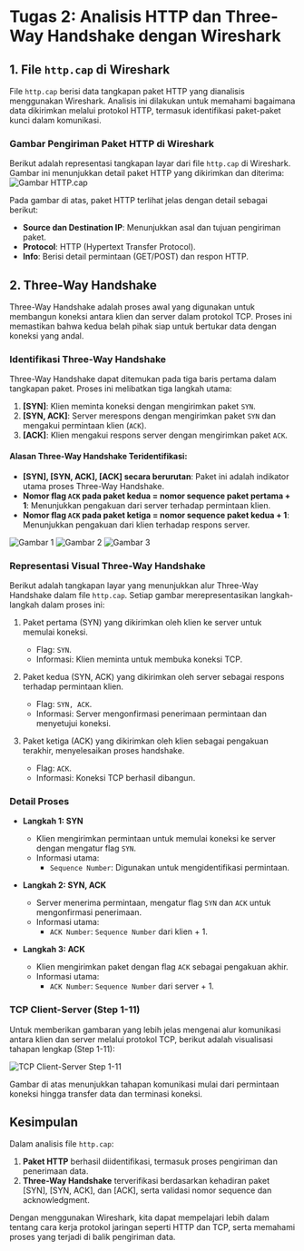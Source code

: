 # Tugas 2: Analisis HTTP dan Three-Way Handshake dengan Wireshark

## **1. File `http.cap` di Wireshark**
File `http.cap` berisi data tangkapan paket HTTP yang dianalisis menggunakan Wireshark. Analisis ini dilakukan untuk memahami bagaimana data dikirimkan melalui protokol HTTP, termasuk identifikasi paket-paket kunci dalam komunikasi.

### **Gambar Pengiriman Paket HTTP di Wireshark**
Berikut adalah representasi tangkapan layar dari file `http.cap` di Wireshark. Gambar ini menunjukkan detail paket HTTP yang dikirimkan dan diterima:
![Gambar HTTP.cap](assets/file_http.cap_wireshark.jpg)

Pada gambar di atas, paket HTTP terlihat jelas dengan detail sebagai berikut:
- **Source dan Destination IP**: Menunjukkan asal dan tujuan pengiriman paket.
- **Protocol**: HTTP (Hypertext Transfer Protocol).
- **Info**: Berisi detail permintaan (GET/POST) dan respon HTTP.

## **2. Three-Way Handshake**
Three-Way Handshake adalah proses awal yang digunakan untuk membangun koneksi antara klien dan server dalam protokol TCP. Proses ini memastikan bahwa kedua belah pihak siap untuk bertukar data dengan koneksi yang andal.

### **Identifikasi Three-Way Handshake**
Three-Way Handshake dapat ditemukan pada tiga baris pertama dalam tangkapan paket. Proses ini melibatkan tiga langkah utama:
1. **[SYN]**: Klien meminta koneksi dengan mengirimkan paket `SYN`.
2. **[SYN, ACK]**: Server merespons dengan mengirimkan paket `SYN` dan mengakui permintaan klien (`ACK`).
3. **[ACK]**: Klien mengakui respons server dengan mengirimkan paket `ACK`.

#### **Alasan Three-Way Handshake Teridentifikasi:**
- **[SYN], [SYN, ACK], [ACK] secara berurutan**: Paket ini adalah indikator utama proses Three-Way Handshake.
- **Nomor flag `ACK` pada paket kedua = nomor sequence paket pertama + 1**: Menunjukkan pengakuan dari server terhadap permintaan klien.
- **Nomor flag `ACK` pada paket ketiga = nomor sequence paket kedua + 1**: Menunjukkan pengakuan dari klien terhadap respons server.

![Gambar 1](assets/G1_flowgraph_http.cap.jpg)
![Gambar 2](assets/G2_flowgraph_http.cap.jpg)
![Gambar 3](assets/G3_flowgraph_http.cap.jpg)

### **Representasi Visual Three-Way Handshake**
Berikut adalah tangkapan layar yang menunjukkan alur Three-Way Handshake dalam file `http.cap`. Setiap gambar merepresentasikan langkah-langkah dalam proses ini:

1. Paket pertama (SYN) yang dikirimkan oleh klien ke server untuk memulai koneksi.
   - Flag: `SYN`.
   - Informasi: Klien meminta untuk membuka koneksi TCP.

2. Paket kedua (SYN, ACK) yang dikirimkan oleh server sebagai respons terhadap permintaan klien.
   - Flag: `SYN, ACK`.
   - Informasi: Server mengonfirmasi penerimaan permintaan dan menyetujui koneksi.

3. Paket ketiga (ACK) yang dikirimkan oleh klien sebagai pengakuan terakhir, menyelesaikan proses handshake.
   - Flag: `ACK`.
   - Informasi: Koneksi TCP berhasil dibangun.

### **Detail Proses**
- **Langkah 1: SYN**
  - Klien mengirimkan permintaan untuk memulai koneksi ke server dengan mengatur flag `SYN`.
  - Informasi utama: 
    - `Sequence Number`: Digunakan untuk mengidentifikasi permintaan.

- **Langkah 2: SYN, ACK**
  - Server menerima permintaan, mengatur flag `SYN` dan `ACK` untuk mengonfirmasi penerimaan.
  - Informasi utama:
    - `ACK Number`: `Sequence Number` dari klien + 1.

- **Langkah 3: ACK**
  - Klien mengirimkan paket dengan flag `ACK` sebagai pengakuan akhir.
  - Informasi utama:
    - `ACK Number`: `Sequence Number` dari server + 1.

### **TCP Client-Server (Step 1-11)**
Untuk memberikan gambaran yang lebih jelas mengenai alur komunikasi antara klien dan server melalui protokol TCP, berikut adalah visualisasi tahapan lengkap (Step 1-11):

![TCP Client-Server Step 1-11](assets/TCP_Client_Server_step1-11.jpg)

Gambar di atas menunjukkan tahapan komunikasi mulai dari permintaan koneksi hingga transfer data dan terminasi koneksi.

## **Kesimpulan**
Dalam analisis file `http.cap`:
1. **Paket HTTP** berhasil diidentifikasi, termasuk proses pengiriman dan penerimaan data.
2. **Three-Way Handshake** terverifikasi berdasarkan kehadiran paket [SYN], [SYN, ACK], dan [ACK], serta validasi nomor sequence dan acknowledgment.

Dengan menggunakan Wireshark, kita dapat mempelajari lebih dalam tentang cara kerja protokol jaringan seperti HTTP dan TCP, serta memahami proses yang terjadi di balik pengiriman data.
